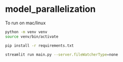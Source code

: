 # model_parallelization


To run on mac/linux
```bash
python -m venv venv
source venv/bin/activate

pip install -r requirements.txt

streamlit run main.py --server.fileWatcherType=none
```
